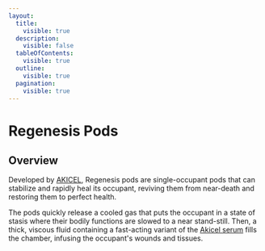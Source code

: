 ```yaml
---
layout:
  title:
    visible: true
  description:
    visible: false
  tableOfContents:
    visible: true
  outline:
    visible: true
  pagination:
    visible: true
---
```


# Regenesis Pods

## Overview

Developed by [AKICEL](../enterprise/akicel.md), Regenesis pods are single-occupant pods that can stabilize and rapidly heal its occupant, reviving them from near-death and restoring them to perfect health.

The pods quickly release a cooled gas that puts the occupant in a state of stasis where their bodily functions are slowed to a near stand-still. Then, a thick, viscous fluid containing a fast-acting variant of the [Akicel serum](akicel-therapy.md#overview) fills the chamber, infusing the occupant's wounds and tissues.
